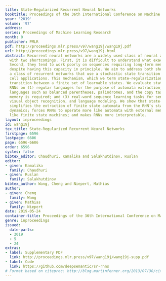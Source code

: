 ```yaml
---
title: State-Regularized Recurrent Neural Networks
booktitle: Proceedings of the 36th International Conference on Machine Learning
year: '2019'
volume: '97'
address: 
series: Proceedings of Machine Learning Research
month: 0
publisher: PMLR
pdf: http://proceedings.mlr.press/v97/wang19j/wang19j.pdf
url: http://proceedings.mlr.press/v97/wang19j.html
abstract: Recurrent neural networks are a widely used class of neural architectures
  with two shortcomings. First, it is difficult to understand what exactly they learn.
  Second, they tend to work poorly on sequences requiring long-term memorization,
  despite having this capacity in principle. We aim to address both shortcomings with
  a class of recurrent networks that use a stochastic state transition mechanism between
  cell applications. This mechanism, which we term state-regularization, makes RNNs
  transition between a finite set of learnable states. We evaluate state-regularized
  RNNs on (1) regular languages for the purpose of automata extraction; (2) nonregular
  languages such as balanced parentheses, palindromes, and the copy task where external
  memory is required; and (3) real-word sequence learning tasks for sentiment analysis,
  visual object recognition, and language modeling. We show that state-regularization
  simplifies the extraction of finite state automata from the RNN’s state transition
  dynamics; forces RNNs to operate more like automata with external memory and less
  like finite state machines; and makes RNNs more interpretable.
layout: inproceedings
id: wang19j
tex_title: State-Regularized Recurrent Neural Networks
firstpage: 6596
lastpage: 6606
page: 6596-6606
order: 6596
cycles: false
bibtex_editor: Chaudhuri, Kamalika and Salakhutdinov, Ruslan
editor:
- given: Kamalika
  family: Chaudhuri
- given: Ruslan
  family: Salakhutdinov
bibtex_author: Wang, Cheng and Niepert, Mathias
author:
- given: Cheng
  family: Wang
- given: Mathias
  family: Niepert
date: 2019-05-24
container-title: Proceedings of the 36th International Conference on Machine Learning
genre: inproceedings
issued:
  date-parts:
  - 2019
  - 5
  - 24
extras:
- label: Supplementary PDF
  link: http://proceedings.mlr.press/v97/wang19j/wang19j-supp.pdf
- label: Code
  link: https://github.com/deepsemantic/sr-rnns
# Format based on citeproc: http://blog.martinfenner.org/2013/07/30/citeproc-yaml-for-bibliographies/
---
```

